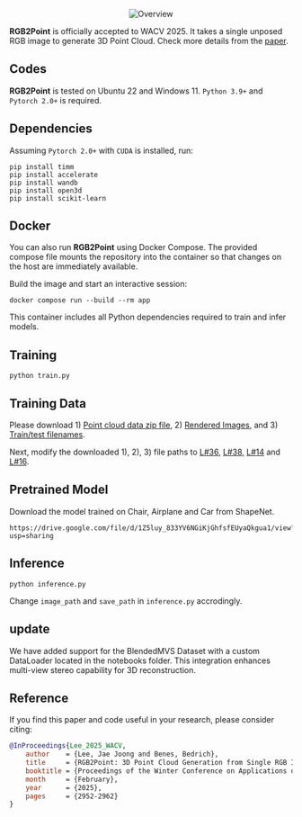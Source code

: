 <p align="center">
    <img src="https://www.jaejoonglee.com/images/rgb2point.png" alt="Overview">
</p>

**RGB2Point** is officially accepted to WACV 2025. It takes a single unposed RGB image to generate 3D Point Cloud. Check more details from the [paper](https://arxiv.org/pdf/2407.14979).
## Codes
**RGB2Point** is tested on Ubuntu 22 and Windows 11. `Python 3.9+` and `Pytorch 2.0+` is required.

## Dependencies
Assuming `Pytorch 2.0+` with `CUDA` is installed, run:
```
pip install timm
pip install accelerate
pip install wandb
pip install open3d
pip install scikit-learn
```

## Docker
You can also run **RGB2Point** using Docker Compose. The provided compose file
mounts the repository into the container so that changes on the host are
immediately available.

Build the image and start an interactive session:

```
docker compose run --build --rm app
```

This container includes all Python dependencies required to train and infer
models.

## Training
```
python train.py
```

## Training Data
Please download 1)  [Point cloud data zip file](https://drive.google.com/file/d/1R7TXnBvVir8OCXPE5f2kck6Enl0gdMUQ/view?usp=sharing), 2) [Rendered Images](https://drive.google.com/file/d/1t_rlV1BwitvICap_2ubd5oqL_6Yq-Drn/view?usp=sharing), and 3) [Train/test filenames](https://drive.google.com/drive/folders/1jBPd1YBJwzgVpolT-yA0g8XxYJmb2_s-?usp=sharing).

Next, modify the downloaded 1), 2), 3) file paths to [L#36](https://github.com/JaeLee18/RGB2point/blob/7b29188ea8b4c92fcc5f48bd0066e901881ce1f7/utils.py#L36), [L#38](https://github.com/JaeLee18/RGB2point/blob/7b29188ea8b4c92fcc5f48bd0066e901881ce1f7/utils.py#L38), [L#14](https://github.com/JaeLee18/RGB2point/blob/7b29188ea8b4c92fcc5f48bd0066e901881ce1f7/utils.py#L14) and [L#16](https://github.com/JaeLee18/RGB2point/blob/7b29188ea8b4c92fcc5f48bd0066e901881ce1f7/utils.py#L16).

## Pretrained Model
Download the model trained on Chair, Airplane and Car from ShapeNet.
```
https://drive.google.com/file/d/1Z5luy_833YV6NGiKjGhfsfEUyaQkgua1/view?usp=sharing
```

## Inference
```
python inference.py
```
Change `image_path` and `save_path` in `inference.py` accrodingly.


## update
We have added support for the BlendedMVS Dataset with a custom DataLoader located in the notebooks folder. This integration enhances multi-view stereo capability for 3D reconstruction.

## Reference
If you find this paper and code useful in your research, please consider citing:
```bibtex
@InProceedings{Lee_2025_WACV,
    author    = {Lee, Jae Joong and Benes, Bedrich},
    title     = {RGB2Point: 3D Point Cloud Generation from Single RGB Images},
    booktitle = {Proceedings of the Winter Conference on Applications of Computer Vision (WACV)},
    month     = {February},
    year      = {2025},
    pages     = {2952-2962}
}
```
